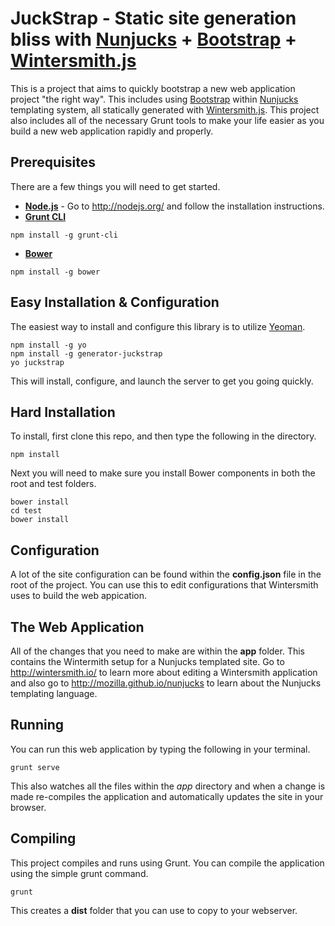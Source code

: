 JuckStrap - Static site generation bliss with [Nunjucks](http://mozilla.github.io/nunjucks/) + [Bootstrap](http://getbootstrap.com/) + [Wintersmith.js](http://wintersmith.io/)
==================================================================================

This is a project that aims to quickly bootstrap a new web application project "the right way". This includes using [Bootstrap](http://getbootstrap.com/) within [Nunjucks](http://mozilla.github.io/nunjucks/) templating system, all statically generated with [Wintersmith.js](http://wintersmith.io/).  This project also includes all of the necessary Grunt tools to make your life easier as you build a new web application rapidly and properly.

Prerequisites
---------------
There are a few things you will need to get started.
  - **[Node.js](http://nodejs.org/)** - Go to http://nodejs.org/ and follow the installation instructions.
  - **[Grunt CLI](http://gruntjs.com/getting-started)**

  ```
  npm install -g grunt-cli
  ```
  - **[Bower](http://bower.io/)**

  ```
  npm install -g bower
  ```

Easy Installation & Configuration
------------------
The easiest way to install and configure this library is to utilize [Yeoman](http://yeoman.io/).

```
npm install -g yo
npm install -g generator-juckstrap
yo juckstrap
```

This will install, configure, and launch the server to get you going quickly.

Hard Installation
---------------

To install, first clone this repo, and then type the following in the directory.

```
npm install
```

Next you will need to make sure you install Bower components in both the root and test folders.

```
bower install
cd test
bower install
```

Configuration
---------------------
A lot of the site configuration can be found within the **config.json** file in the root of the project.  You can use this to edit configurations that Wintersmith uses to build the web appication.

The Web Application
---------------------
All of the changes that you need to make are within the **app** folder.  This contains the Wintermith setup for a Nunjucks templated site.  Go to http://wintersmith.io/ to learn more about editing a Wintersmith application and also go to http://mozilla.github.io/nunjucks to learn about the Nunjucks templating language.

Running
---------------------
You can run this web application by typing the following in your terminal.

```
grunt serve
```

This also watches all the files within the *app* directory and when a change is made re-compiles the application and automatically updates the site in your browser.


Compiling
---------------------
This project compiles and runs using Grunt. You can compile the application using the simple grunt command.

```
grunt
```

This creates a **dist** folder that you can use to copy to your webserver.
